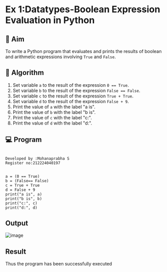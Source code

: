 
# Ex 1:Datatypes-Boolean Expression Evaluation in Python

## 🎯 Aim
To write a Python program that evaluates and prints the results of boolean and arithmetic expressions involving `True` and `False`.

## 🧠 Algorithm
1. Set variable `a` to the result of the expression `0 == True`.
2. Set variable `b` to the result of the expression `False == False`.
3. Set variable `c` to the result of the expression `True + True`.
4. Set variable `d` to the result of the expression `False + 9`.
5. Print the value of `a` with the label "a is".
6. Print the value of `b` with the label "b is".
7. Print the value of `c` with the label "c:".
8. Print the value of `d` with the label "d:".

## 💻 Program
```

Developed by :Mohanaprabha S
Register no:212224040197


a = (0 == True) 
b = (False== False) 
c = True + True 
d = False + 9 
print("a is", a) 
print("b is", b) 
print("c:", c) 
print("d:", d)
```

## Output
![image](https://github.com/user-attachments/assets/aee7b0fe-0bc7-47c0-a073-08f123fa7b00)

## Result
Thus the program has been successfully executed
